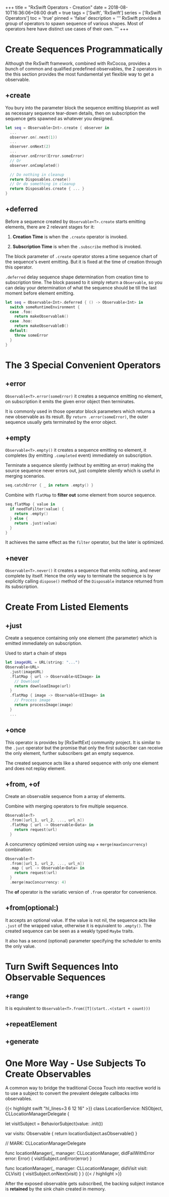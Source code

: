 +++
title       = "RxSwift Operators - Creation"
date        = 2018-08-10T16:36:06+08:00
draft       = true
tags        = ['Swift', 'RxSwift']
series      = ['RxSwift Operators']
toc         = 'true'
pinned      = 'false'
description = '''
RxSwift provides a group of operators to spawn sequence of various shapes. Most
of operators here have distinct use cases of their own.
'''
+++

# Create Sequences Programmatically

Although the RxSwift framework, combined with RxCocoa, provides a bunch of
common and qualified predefined observables, the 2 operators in the this
section provides the most fundamental yet flexible way to get a observable.

## +create

You bury into the parameter block the sequence emitting blueprint as well as
necessary sequence tear-down details, then on subscription the sequence gets
spawned as whatever you designed.

```swift
let seq = Observable<Int>.create { observer in
  ...
  observer.on(.next(1))
  ...
  observer.onNext(2)
  ...
  observer.onError(Error.someError)
  // Or
  observer.onCompleted()

  // Do nothing in cleanup
  return Disposables.create()
  // Or do something in cleanup
  return Disposables.create { ... }
}
```

## +deferred

Before a sequence created by `Observable<T>.create` starts emitting elements,
there are 2 relevant stages for it:

1. __Creation Time__ is when the `.create` operator is invoked.

1. __Subscription Time__ is when the `.subscribe` method is invoked.

The block parameter of `.create` operator stores a time sequence chart of the
sequence's event emitting. But it is fixed at the time of creation through this
operator.

`.deferred` delay sequence shape determination from creation time to
subscription time. The block passed to it simply return a `Observable`, so you
can delay your determination of what the sequence should be till the last
moment before element emitting.

```swift
let seq = Observable<Int>.deferred { () -> Observable<Int> in
  switch someRuntimeEnvironment {
  case .foo:
    return makeObservableA()
  case .hoo:
    return makeObservableB()
  default:
    throw someError
  }
}
```

# The 3 Special Convenient Operators

## +error

`Observable<T>.error(someError)` it creates a sequence emitting no element, on
subscription it emits the given error object then terminates.

It is commonly used in those operator block parameters which returns a new
observable as its result. By `return .error(someError)`, the outer sequence
usually gets terminated by the error object.

## +empty

`Observable<T>.empty()` it creates a sequence emitting no element, it completes
(by emitting `.completed` event) immediately on subscription.

Terminate a sequence silently (without by emitting an error) making the source
sequence never errors out, just complete silently which is useful in merging
scenarios.

```swift
seq.catchError { _ in return .empty() }
```

Combine with `flatMap` to __filter out__ some element from source sequence.
```swift
seq.flatMap { value in
  if needToFilter(value) {
    return .empty()
  } else {
    return .just(value)
  }
}
```

It achieves the same effect as the `filter` operator, but the later is
optimized.

## +never

`Observable<T>.never()` it creates a sequence that emits nothing, and never
complete by itself. Hence the only way to terminate the sequence is by
explicitly calling `dispose()` method of the `Disposable` instance returned
from its subscription.

# Create From Listed Elements

## +just

Create a sequence containing only one element (the parameter) which is emitted
immediately on subscription.

Used to start a chain of steps

```swift
let imageURL = URL(string: "...")
Observable<URL>
  .just(imageURL)
  .flatMap { url -> Observable<UIImage> in
    // Download
    return downloadImage(url)
  }
  .flatMap { image -> Observable<UIImage> in
    // Process image
    return processImage(image)
  }
  ...
```

## +once

This operator is provides by [RxSwiftExt] community project. It is similar to
the `.just` operator but the promise that only the first subscriber can receive
the only element, further subscribers get an empty sequence.

The created sequence acts like a shared sequence with only one element and does
not replay element.

## +from, +of

Create an observable sequence from a array of elements.

Combine with merging operators to fire multiple sequence.

```swift
Observable<T>
  .from([url_1, url_2, ..., url_n])
  .flatMap { url -> Observable<Data> in
    return request(url)
  }
```

A concurrency optimized version using `map` + `merge(maxConcurrency)`
combination:

```swift
Observable<T>
  .from([url_1, url_2, ..., url_n])
  .map { url -> Observable<Data> in
    return request(url)
  }
  .merge(macConcurrency: 4)
```

The __of__ operator is the variatic version of `.from` operator for convenience.

## +from(optional:)

It accepts an optional value. If the value is not nil, the sequence acts like
`.just` of the wrapped value, otherwise it is equivalent to `.empty()`. The
created sequence can be seen as a weakly typed `Maybe` traits.

It also has a second (optional) parameter specifying the scheduler to emits the
only value.

# Turn Swift Sequences Into Observable Sequences

## +range

It is equivalent to `Observable<T>.from([T](start..<(start + count)))`

## +repeatElement

## +generate

# One More Way - Use Subjects To Create Observables

A common way to bridge the traditional Cocoa Touch into reactive world is to
use a subject to convert the prevalent delegate callbacks into observables.

{{< highlight swift "hl_lines=3 6 12 16" >}}
class LocationService: NSObject, CLLocationManagerDelegate {

  let visitSubject = BehaviorSubject(value: .init())

  var visits: Observable<CLVisit> {
    return locationSubject.asObservable()
  }

  // MARK: CLLocationManagerDelegate

  func locationManager(_ manager: CLLocationManager, didFailWithError error: Error) {
    visitSubject.onError(error)
  }

  func locationManager(_ manager: CLLocationManager, didVisit visit: CLVisit) {
    visitSubject.onNext(visit)
  }
}
{{< / highlight >}}

After the exposed observable gets subscribed, the backing subject instance is
__retained__ by the sink chain created in memory.
